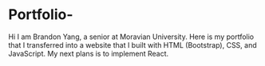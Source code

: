 # Portfolio-
Hi I am Brandon Yang, a senior at Moravian University.
Here is my portfolio that I transferred into a website that I built with HTML (Bootstrap), CSS, and JavaScript. 
My next plans is to implement React.

